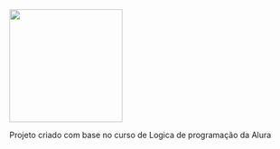 <img loading="lazy" src="https://github.com/user-attachments/assets/607d589a-3f2c-4a12-a589-8ea60a86d805" width="200" height="200" />


Projeto criado com base no curso de Logica de programação da Alura

